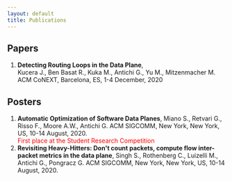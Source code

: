 ```yaml
---
layout: default
title: Publications
---
```

## Papers
01. **Detecting Routing Loops in the Data Plane**,  
Kucera J., Ben Basat R., Kuka M., Antichi G., Yu M., Mitzenmacher M.  
ACM CoNEXT, Barcelona, ES, 1-4 December, 2020

## Posters

01. **Automatic Optimization of Software Data Planes**, 
Miano S., Retvari G., Risso F., Moore A.W., Antichi G.
ACM SIGCOMM, New York, New York, US, 10-14 August, 2020.  
<span style="color:red">First place at the Student Research Competition</span>
02. **Revisiting Heavy-Hitters: Don't count packets, compute flow inter-packet metrics in the data plane**,
Singh S., Rothenberg C., Luizelli M., Antichi G., Pongracz G.
ACM SIGCOMM, New York, New York, US, 10-14 August, 2020.
